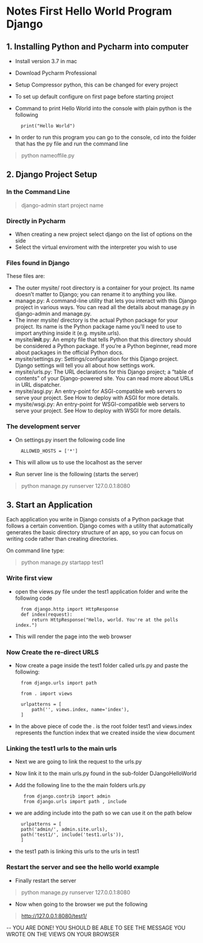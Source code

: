 # Notes First Hello World Program Django
## 1. Installing Python and Pycharm into computer
- Install version 3.7 in mac
- Download Pycharm Professional
- Setup Compressor python, this can be changed for every project
- To set up default configure on first page before starting project
- Command to print Hello World into the console with plain python is the following

        print("Hello World")
 - In order to run this program you can go to the console, cd into the folder that has the py file and run the command 
 line 
 > python nameoffile.py 
  
## 2. Django Project Setup
### In the Command Line
> django-admin start project name

### Directly in Pycharm
- When creating a new project select django on the list of options on the side
- Select the virtual enviroment with the interpreter you wish to use

### Files found in Django 
These files are:

- The outer mysite/ root directory is a container for your project. Its name doesn’t matter to Django; you can rename it to anything you like.
- manage.py: A command-line utility that lets you interact with this Django project in various ways. You can read all the details about manage.py in django-admin and manage.py.
- The inner mysite/ directory is the actual Python package for your project. Its name is the Python package name you’ll need to use to import anything inside it (e.g. mysite.urls).
- mysite/__init__.py: An empty file that tells Python that this directory should be considered a Python package. If you’re a Python beginner, read more about packages in the official Python docs.
- mysite/settings.py: Settings/configuration for this Django project. Django settings will tell you all about how settings work.
- mysite/urls.py: The URL declarations for this Django project; a “table of contents” of your Django-powered site. You can read more about URLs in URL dispatcher.
- mysite/asgi.py: An entry-point for ASGI-compatible web servers to serve your project. See How to deploy with ASGI for more details.
- mysite/wsgi.py: An entry-point for WSGI-compatible web servers to serve your project. See How to deploy with WSGI for more details.

### The development server
- On settings.py insert the following code line

        ALLOWED_HOSTS = ['*']

- This will allow us to use the localhost as the server
 - Run server line is the following (starts the server)
 >python manage.py runserver 127.0.0.1:8080

## 3. Start an Application
Each application you write in Django consists of a Python package that 
follows a certain convention. Django comes with a utility that automatically 
generates the basic directory structure of an app, so you can focus on writing 
code rather than creating directories.

On command line type:
>python manage.py startapp test1

### Write first view
- open the views.py file under the test1 application folder and write the following code

        from django.http import HttpResponse
        def index(request):
            return HttpResponse("Hello, world. You're at the polls index.")
            
- This will render the page into the web browser
### Now Create the re-direct URLS
- Now create a page inside the test1 folder called urls.py and paste the following:
        
        from django.urls import path
        
        from . import views
        
        urlpatterns = [
            path('', views.index, name='index'),
        ]
        
 
 - In the above piece of code the . is the root folder test1 and views.index
 represents the function index that we created inside the view document
 
 ### Linking the test1 urls to the main urls
- Next we are going to link the request to the urls.py
- Now link it to the main urls.py found in the sub-folder DJangoHelloWorld
- Add the following line to the the main folders urls.py 
 
         from django.contrib import admin
         from django.urls import path , include
         
 - we are adding include into the path so we can use it on the path below
         
         urlpatterns = [
         path('admin/', admin.site.urls),
         path('test1/', include('test1.urls')),
         ]
- the test1 path is linking this urls to the urls in test1

### Restart the server and see the hello world example
- Finally restart the server
>python manage.py runserver 127.0.0.1:8080

- Now when going to the browser we put the following
>http://127.0.0.1:8080/test1/

-- YOU ARE DONE! YOU SHOULD BE ABLE TO SEE THE MESSAGE YOU WROTE ON THE VIEWS ON YOUR BROWSER


